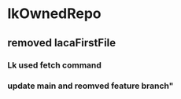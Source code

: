# lkOwnedRepo
## removed lacaFirstFile
### Lk used fetch command
### update main and reomved feature branch"
